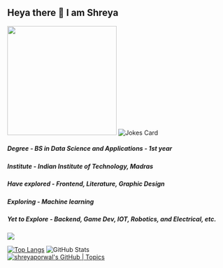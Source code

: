 ## Heya there 👋 I am Shreya 


<img src="https://avatars.githubusercontent.com/u/60391776?v=4" style="height:250px"/> ![Jokes Card](https://readme-jokes.vercel.app/api)

##### Degree - BS in Data Science and Applications - 1st year
##### Institute - Indian Institute of Technology, Madras
##### Have explored - Frontend, Literature, Graphic Design
##### Exploring - Machine learning
##### Yet to Explore - Backend, Game Dev, IOT, Robotics, and Electrical, etc.

 <img src="https://github-readme-streak-stats.herokuapp.com/?user=porwalshreyaa"/>
 
 <br>

[![Top Langs](https://github-readme-stats.vercel.app/api/top-langs/?username=porwalshreyaa)](https://github.com/porwalshreyaa/github-readme-stats)
![GitHub Stats](https://github-readme-stats.vercel.app/api?username=porwalshreyaa&repo=github-readme-stats&cache_seconds=86400&theme=holi)  
[![shreyaporwal's GitHub | Topics](https://stats.quine.sh/shreyaporwal/topics-over-time?theme=dark)](https://quine.sh?utm_source=widgets&utm_campaign=shreyaporwal)


